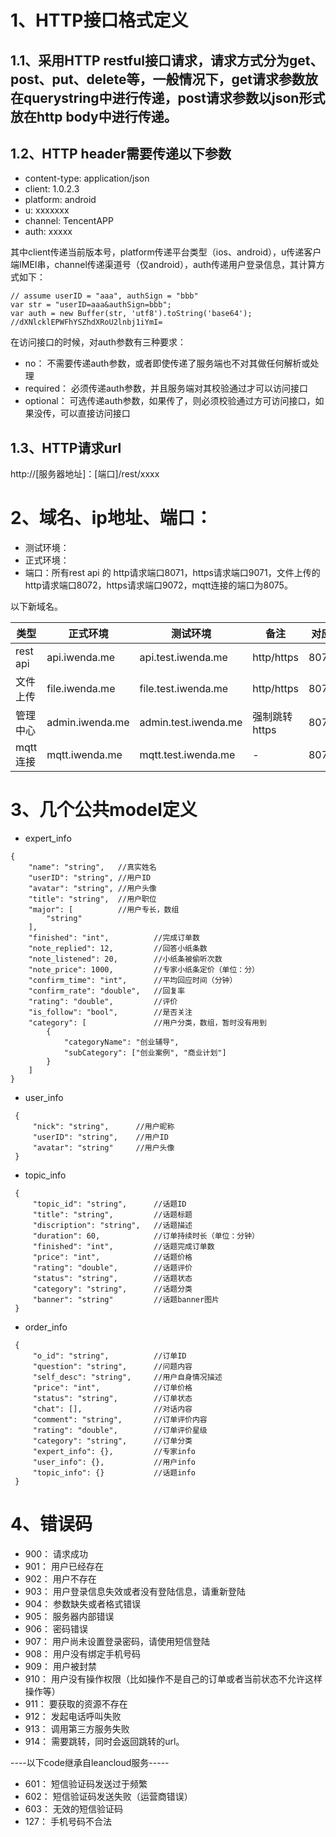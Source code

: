 # 1、HTTP接口格式定义
## 1.1、采用HTTP restful接口请求，请求方式分为get、post、put、delete等，一般情况下，get请求参数放在querystring中进行传递，post请求参数以json形式放在http body中进行传递。
## 1.2、HTTP header需要传递以下参数
 - content-type: application/json
 - client: 1.0.2.3
 - platform: android
 - u: xxxxxxx
 - channel: TencentAPP
 - auth: xxxxx

其中client传递当前版本号，platform传递平台类型（ios、android），u传递客户端IMEI串，channel传递渠道号（仅android），auth传递用户登录信息，其计算方式如下：
```
// assume userID = "aaa", authSign = "bbb"
var str = "userID=aaa&authSign=bbb";
var auth = new Buffer(str, 'utf8').toString('base64'); //dXNlcklEPWFhYSZhdXRoU2lnbj1iYmI=
```
在访问接口的时候，对auth参数有三种要求：
 - no： 不需要传递auth参数，或者即使传递了服务端也不对其做任何解析或处理
 - required： 必须传递auth参数，并且服务端对其校验通过才可以访问接口
 - optional： 可选传递auth参数，如果传了，则必须校验通过方可访问接口，如果没传，可以直接访问接口

## 1.3、HTTP请求url
 http://[服务器地址]：[端口]/rest/xxxx 

# 2、域名、ip地址、端口：
 - 测试环境：
 - 正式环境：
 - 端口：所有rest api 的 http请求端口8071，https请求端口9071，文件上传的http请求端口8072，https请求端口9072，mqtt连接的端口为8075。


以下新域名。

|类型|正式环境|测试环境|备注|对应原端口|
|----|----|----|----|----|
|rest api|api.iwenda.me|api.test.iwenda.me|http/https|8071/9071|
|文件上传|file.iwenda.me|file.test.iwenda.me|http/https|8072/9072|
|管理中心|admin.iwenda.me|admin.test.iwenda.me|强制跳转https|8070/9070|
|mqtt连接|mqtt.iwenda.me|mqtt.test.iwenda.me|-|8075|

# 3、几个公共model定义

 - expert_info

```
{
    "name": "string",   //真实姓名
    "userID": "string", //用户ID
    "avatar": "string", //用户头像
    "title": "string",  //用户职位
    "major": [          //用户专长，数组
        "string"
    ],
    "finished": "int",          //完成订单数
    "note_replied": 12,         //回答小纸条数
    "note_listened": 20,        //小纸条被偷听次数
    "note_price": 1000,         //专家小纸条定价（单位：分）
    "confirm_time": "int",      //平均回应时间（分钟）
    "confirm_rate": "double",   //回复率
    "rating": "double",         //评价
    "is_follow": "bool",        //是否关注
    "category": [               //用户分类，数组，暂时没有用到
        {
            "categoryName": "创业辅导",
            "subCategory": ["创业案例", "商业计划"]
        }
    ]
}
```

 - user_info

```
 {
     "nick": "string",      //用户昵称
     "userID": "string",    //用户ID
     "avatar": "string"     //用户头像
 }
```

 - topic_info

```
 {
     "topic_id": "string",      //话题ID
     "title": "string",         //话题标题
     "discription": "string",   //话题描述
     "duration": 60,            //订单持续时长（单位：分钟）
     "finished": "int",         //话题完成订单数
     "price": "int",            //话题价格
     "rating": "double",        //话题评价
     "status": "string",        //话题状态
     "category": "string",      //话题分类
     "banner": "string"         //话题banner图片
 }
``` 

 - order_info

```
 {
     "o_id": "string",          //订单ID
     "question": "string",      //问题内容
     "self_desc": "string",     //用户自身情况描述
     "price": "int",            //订单价格
     "status": "string",        //订单状态
     "chat": [],                //对话内容
     "comment": "string",       //订单评价内容
     "rating": "double",        //订单评价星级
     "category": "string",      //订单分类
     "expert_info": {},         //专家info
     "user_info": {},           //用户info
     "topic_info": {}           //话题info
 }
```


# 4、错误码
 - 900： 请求成功
 - 901： 用户已经存在
 - 902： 用户不存在
 - 903： 用户登录信息失效或者没有登陆信息，请重新登陆
 - 904： 参数缺失或者格式错误
 - 905： 服务器内部错误
 - 906： 密码错误
 - 907： 用户尚未设置登录密码，请使用短信登陆
 - 908： 用户没有绑定手机号码
 - 909： 用户被封禁
 - 910： 用户没有操作权限（比如操作不是自己的订单或者当前状态不允许这样操作等）
 - 911： 要获取的资源不存在
 - 912： 发起电话呼叫失败
 - 913： 调用第三方服务失败
 - 914： 需要跳转，同时会返回跳转的url。
 

 ----以下code继承自leancloud服务-----
 - 601： 短信验证码发送过于频繁
 - 602： 短信验证码发送失败（运营商错误）
 - 603： 无效的短信验证码
 - 127： 手机号码不合法
